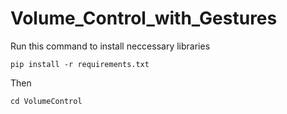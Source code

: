 # Volume_Control_with_Gestures

Run this command to install neccessary libraries
<br>
```
pip install -r requirements.txt
```
Then 
```
cd VolumeControl
```
